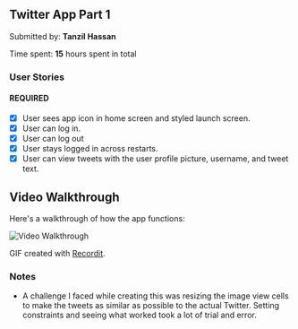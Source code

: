 ## Twitter App Part 1

Submitted by: **Tanzil Hassan**

Time spent: **15** hours spent in total  

### User Stories

#### REQUIRED 
- [X] User sees app icon in home screen and styled launch screen.
- [X] User can log in.
- [X] User can log out
- [X] User stays logged in across restarts.
- [X] User can view tweets with the user profile picture, username, and tweet text.

## Video Walkthrough

Here's a walkthrough of how the app functions:

<img src='https://recordit.co/uFlL0K3CPh.gif' title='Video Walkthrough' width='' alt='Video Walkthrough' />

GIF created with [Recordit](https://recordit.co).

### Notes
- A challenge I faced while creating this was resizing the image view cells to make the tweets as similar as possible to the actual Twitter. Setting constraints and seeing what worked took a lot of trial and error.
